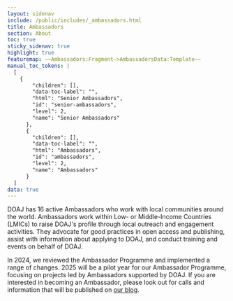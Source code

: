 ```yaml
---
layout: sidenav
include: /public/includes/_ambassadors.html
title: Ambassadors
section: About
toc: true
sticky_sidenav: true
highlight: true
featuremap: ~~Ambassadors:Fragment->AmbassadorsData:Template~~
manual_toc_tokens: |
  [
    {
        "children": [],
        "data-toc-label": "",
        "html": "Senior Ambassadors",
        "id": "senior-ambassadors",
        "level": 2,
        "name": "Senior Ambassadors"
      },
      {
        "children": [],
        "data-toc-label": "",
        "html": "Ambassadors",
        "id": "ambassadors",
        "level": 2,
        "name": "Ambassadors"
      }
  ]
data: true
---
```


DOAJ has 16 active Ambassadors who work with local communities around the world. Ambassadors work within Low- or Middle-Income Countries (LMICs) to raise DOAJ's profile through local outreach and engagement activities. They advocate for good practices in open access and publishing, assist with information about applying to DOAJ, and conduct training and events on behalf of DOAJ. 

In 2024, we reviewed the Ambassador Programme and implemented a range of changes. 2025 will be a pilot year for our Ambassador Programme, focusing on projects led by Ambassadors supported by DOAJ. If you are interested in becoming an Ambassador, please look out for calls and information that will be published on [our blog](https://blog.doaj.org/).
